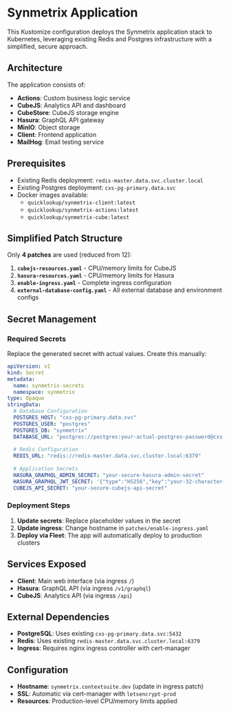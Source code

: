# Synmetrix Application

This Kustomize configuration deploys the Synmetrix application stack to Kubernetes, leveraging existing Redis and Postgres infrastructure with a simplified, secure approach.

## Architecture

The application consists of:
- **Actions**: Custom business logic service
- **CubeJS**: Analytics API and dashboard
- **CubeStore**: CubeJS storage engine
- **Hasura**: GraphQL API gateway
- **MinIO**: Object storage
- **Client**: Frontend application
- **MailHog**: Email testing service

## Prerequisites

- Existing Redis deployment: `redis-master.data.svc.cluster.local`
- Existing Postgres deployment: `cxs-pg-primary.data.svc`
- Docker images available:
  - `quicklookup/synmetrix-client:latest`
  - `quicklookup/synmetrix-actions:latest`
  - `quicklookup/synmetrix-cube:latest`

## Simplified Patch Structure

Only **4 patches** are used (reduced from 12):

1. **`cubejs-resources.yaml`** - CPU/memory limits for CubeJS
2. **`hasura-resources.yaml`** - CPU/memory limits for Hasura
3. **`enable-ingress.yaml`** - Complete ingress configuration
4. **`external-database-config.yaml`** - All external database and environment configs

## Secret Management

### Required Secrets

Replace the generated secret with actual values. Create this manually:

```yaml
apiVersion: v1
kind: Secret
metadata:
  name: synmetrix-secrets
  namespace: synmetrix
type: Opaque
stringData:
  # Database Configuration
  POSTGRES_HOST: "cxs-pg-primary.data.svc"
  POSTGRES_USER: "postgres"
  POSTGRES_DB: "synmetrix"
  DATABASE_URL: "postgres://postgres:your-actual-postgres-password@cxs-pg-primary.data.svc:5432/synmetrix"
  
  # Redis Configuration
  REDIS_URL: "redis://redis-master.data.svc.cluster.local:6379"
  
  # Application Secrets
  HASURA_GRAPHQL_ADMIN_SECRET: "your-secure-hasura-admin-secret"
  HASURA_GRAPHQL_JWT_SECRET: '{"type":"HS256","key":"your-32-character-jwt-secret-key"}'
  CUBEJS_API_SECRET: "your-secure-cubejs-api-secret"
```

### Deployment Steps

1. **Update secrets**: Replace placeholder values in the secret
2. **Update ingress**: Change hostname in `patches/enable-ingress.yaml`
3. **Deploy via Fleet**: The app will automatically deploy to production clusters

## Services Exposed

- **Client**: Main web interface (via ingress `/`)
- **Hasura**: GraphQL API (via ingress `/v1/graphql`)
- **CubeJS**: Analytics API (via ingress `/api`)

## External Dependencies

- **PostgreSQL**: Uses existing `cxs-pg-primary.data.svc:5432`
- **Redis**: Uses existing `redis-master.data.svc.cluster.local:6379`
- **Ingress**: Requires nginx ingress controller with cert-manager

## Configuration

- **Hostname**: `synmetrix.contextsuite.dev` (update in ingress patch)
- **SSL**: Automatic via cert-manager with `letsencrypt-prod`
- **Resources**: Production-level CPU/memory limits applied 